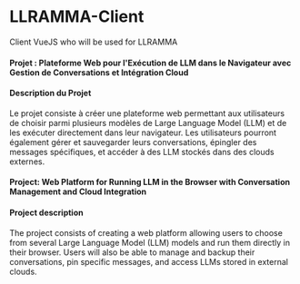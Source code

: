 # LLRAMMA-Client
Client VueJS who will be used for LLRAMMA 




#### Projet : Plateforme Web pour l'Exécution de LLM dans le Navigateur avec Gestion de Conversations et Intégration Cloud

#### Description du Projet
Le projet consiste à créer une plateforme web permettant aux utilisateurs de choisir parmi plusieurs modèles de Large Language Model (LLM) et de les exécuter directement dans leur navigateur. Les utilisateurs pourront également gérer et sauvegarder leurs conversations, épingler des messages spécifiques, et accéder à des LLM stockés dans des clouds externes.




#### Project: Web Platform for Running LLM in the Browser with Conversation Management and Cloud Integration

#### Project description
The project consists of creating a web platform allowing users to choose from several Large Language Model (LLM) models and run them directly in their browser. Users will also be able to manage and backup their conversations, pin specific messages, and access LLMs stored in external clouds.